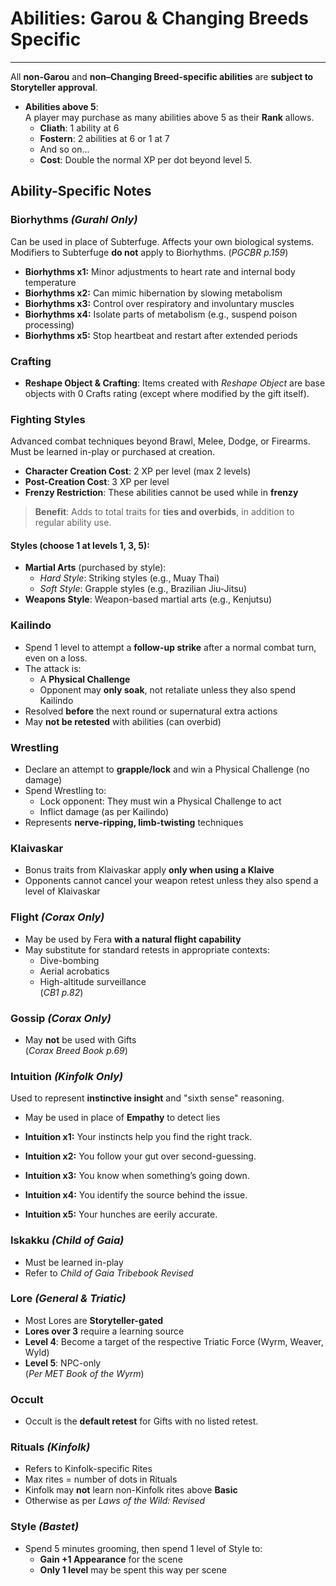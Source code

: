 # Abilities: Garou & Changing Breeds Specific

---

All **non-Garou** and **non–Changing Breed-specific abilities** are **subject to Storyteller approval**.

- **Abilities above 5**:  
  A player may purchase as many abilities above 5 as their **Rank** allows.
  - **Cliath**: 1 ability at 6
  - **Fostern**: 2 abilities at 6 or 1 at 7
  - And so on...
  - **Cost**: Double the normal XP per dot beyond level 5.

## Ability-Specific Notes

### Biorhythms *(Gurahl Only)*
Can be used in place of Subterfuge. Affects your own biological systems. Modifiers to Subterfuge **do not** apply to Biorhythms. (*PGCBR p.159*)

- **Biorhythms x1:** Minor adjustments to heart rate and internal body temperature
- **Biorhythms x2:** Can mimic hibernation by slowing metabolism
- **Biorhythms x3:** Control over respiratory and involuntary muscles
- **Biorhythms x4:** Isolate parts of metabolism (e.g., suspend poison processing)
- **Biorhythms x5:** Stop heartbeat and restart after extended periods

### Crafting
- **Reshape Object & Crafting**: Items created with *Reshape Object* are base objects with 0 Crafts rating (except where modified by the gift itself).


### Fighting Styles
Advanced combat techniques beyond Brawl, Melee, Dodge, or Firearms.  
Must be learned in-play or purchased at creation.

- **Character Creation Cost**: 2 XP per level (max 2 levels)
- **Post-Creation Cost**: 3 XP per level
- **Frenzy Restriction**: These abilities cannot be used while in **frenzy**

> **Benefit**: Adds to total traits for **ties and overbids**, in addition to regular ability use.

#### Styles (choose 1 at levels 1, 3, 5):
- **Martial Arts** (purchased by style):
  - *Hard Style*: Striking styles (e.g., Muay Thai)
  - *Soft Style*: Grapple styles (e.g., Brazilian Jiu-Jitsu)
- **Weapons Style**: Weapon-based martial arts (e.g., Kenjutsu)


### Kailindo
- Spend 1 level to attempt a **follow-up strike** after a normal combat turn, even on a loss.
- The attack is:
  - A **Physical Challenge**
  - Opponent may **only soak**, not retaliate unless they also spend Kailindo
- Resolved **before** the next round or supernatural extra actions
- May **not be retested** with abilities (can overbid)


### Wrestling
- Declare an attempt to **grapple/lock** and win a Physical Challenge (no damage)
- Spend Wrestling to:
  - Lock opponent: They must win a Physical Challenge to act
  - Inflict damage (as per Kailindo)
- Represents **nerve-ripping, limb-twisting** techniques


### Klaivaskar
- Bonus traits from Klaivaskar apply **only when using a Klaive**
- Opponents cannot cancel your weapon retest unless they also spend a level of Klaivaskar


### Flight *(Corax Only)*
- May be used by Fera **with a natural flight capability**
- May substitute for standard retests in appropriate contexts:
  - Dive-bombing
  - Aerial acrobatics
  - High-altitude surveillance  
(*CB1 p.82*)


### Gossip *(Corax Only)*
- May **not** be used with Gifts  
(*Corax Breed Book p.69*)

### Intuition *(Kinfolk Only)*
Used to represent **instinctive insight** and "sixth sense" reasoning.

- May be used in place of **Empathy** to detect lies

- **Intuition x1:** Your instincts help you find the right track.
- **Intuition x2:** You follow your gut over second-guessing.
- **Intuition x3:** You know when something’s going down.
- **Intuition x4:** You identify the source behind the issue.
- **Intuition x5:** Your hunches are eerily accurate.


### Iskakku *(Child of Gaia)*
- Must be learned in-play
- Refer to *Child of Gaia Tribebook Revised*


### Lore *(General & Triatic)*
- Most Lores are **Storyteller-gated**
- **Lores over 3** require a learning source
- **Level 4**: Become a target of the respective Triatic Force (Wyrm, Weaver, Wyld)
- **Level 5**: NPC-only  
(*Per MET Book of the Wyrm*)

### Occult
- Occult is the **default retest** for Gifts with no listed retest.

### Rituals *(Kinfolk)*
- Refers to Kinfolk-specific Rites
- Max rites = number of dots in Rituals
- Kinfolk may **not** learn non-Kinfolk rites above **Basic**
- Otherwise as per *Laws of the Wild: Revised*


### Style *(Bastet)*
- Spend 5 minutes grooming, then spend 1 level of Style to:
  - **Gain +1 Appearance** for the scene
  - **Only 1 level** may be spent this way per scene